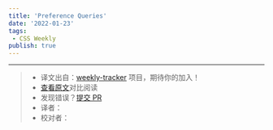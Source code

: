 ```yaml
---
title: 'Preference Queries'
date: '2022-01-23'
tags:
 - CSS Weekly
publish: true
---
```




---
> * 译文出自：[weekly-tracker](https://github.com/FEDarling/weekly-tracker) 项目，期待你的加入！
> * [查看原文](https://12daysofweb.dev/2021/preference-queries/?utm_source=CSS-Weekly&utm_campaign=Issue-486&utm_medium=web)对比阅读
> * 发现错误？[提交 PR](https://github.com/FEDarling/weekly-tracker/blob/main/weeklys/css_weekly/486/preference_queries.md)
> * 译者：
> * 校对者：